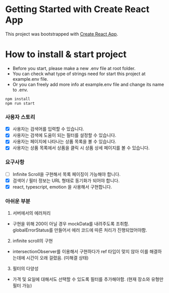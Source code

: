 # Getting Started with Create React App

This project was bootstrapped with [Create React App](https://github.com/facebook/create-react-app).

# How to install & start project
- Before you start, please make a new .env file at root folder.
- You can check what type of strings need for start this project at example.env file.
- Or you can freely add more info at example.env file and change its name to .env.

```
npm install
npm run start
```

### 사용자 스토리
- [x] 사용자는 검색어를 입력할 수 있습니다.
- [x] 사용자는 검색에 도움이 되는 필터를 설정할 수 있습니다.
- [x] 사용자는 페이지에 나타나는 상품 목록을 볼 수 있습니다.
- [x] 사용자는 상품 목록에서 상품을 클릭 시 상품 상세 페이지를 볼 수 있습니다.

### 요구사항
- [ ] Infinite Scroll을 구현해서 목록 페이징이 가능해야 합니다.
- [x] 검색어 / 필터 정보는 URL 형태로 동기화가 되어야 합니다.
- [x] react, typescript, emotion 을 사용해서 구현합니다.

### 아쉬운 부분
1. 서버에서의 에러처리
  - 구현을 위해 200이 아닐 경우 mockData를 내려주도록 조취함. globalErrorStatus를 만들어서 에러 코드에 따른 처리가 진행되었어야함.
2. infinite scroll의 구현
  - intersectionObserver를 이용해서 구현하다가 ref 타입이 맞지 않아 이를 해결하는데에 시간이 오래 걸렸음. (미해결 상태)
3. 필터의 다양성
  - 가격 및 요일에 대해서도 선택할 수 있도록 필터를 추가해야함. (현재 장소와 유형만 필터 가능)
